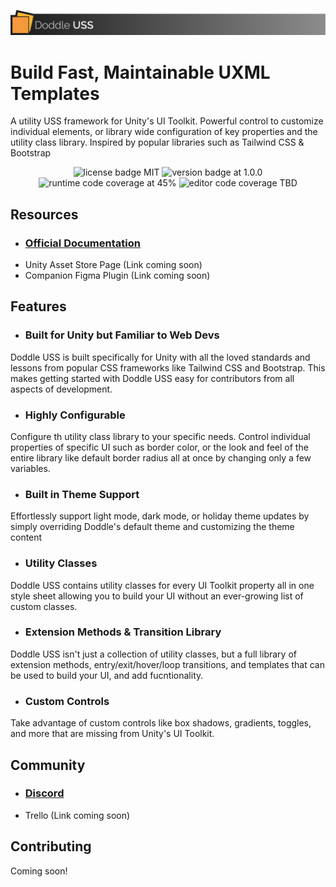 ![doddle banner](Doddle_Banner.png)
<p align="center">
  <h1>Build Fast, Maintainable UXML Templates</h1>
  A utility USS framework for Unity's UI Toolkit. Powerful control to customize individual elements, or library wide configuration of key properties and the utility class library. Inspired by popular libraries such as Tailwind CSS & Bootstrap
</p>

<p align="center">
    <img src="https://img.shields.io/badge/License-MIT-blue" alt="license badge MIT">
    <img src="https://img.shields.io/badge/Version-0.9.0-green" alt="version badge at 1.0.0">
    <img src="https://img.shields.io/badge/Runtime_Code_Coverage-45%25-yellow" alt="runtime code coverage at 45%">
    <img src="https://img.shields.io/badge/Editor_Code_Coverage-TBD-lightgrey" alt="editor code coverage TBD">
</p>

## Resources
- ### [Official Documentation](https://doddleuss.com/)
- Unity Asset Store Page (Link coming soon)
- Companion Figma Plugin (Link coming soon)

## Features
- ### Built for Unity but Familiar to Web Devs
Doddle USS is built specifically for Unity with all the loved standards and lessons from popular CSS frameworks like Tailwind CSS and Bootstrap. This makes getting started with Doddle USS easy for contributors from all aspects of development.
- ### Highly Configurable
Configure th utility class library to your specific needs. Control individual properties of specific UI such as border color, or the look and feel of the entire library like default border radius all at once by changing only a few variables.
- ### Built in Theme Support
Effortlessly support light mode, dark mode, or holiday theme updates by simply overriding Doddle's default theme and customizing the theme content
- ### Utility Classes
Doddle USS contains utility classes for every UI Toolkit property all in one style sheet allowing you to build your UI without an ever-growing list of custom classes.
- ### Extension Methods & Transition Library
Doddle USS isn't just a collection of utility classes, but a full library of extension methods, entry/exit/hover/loop transitions, and templates that can be used to build your UI, and add fucntionality.
- ### Custom Controls
Take advantage of custom controls like box shadows, gradients, toggles, and more that are missing from Unity's UI Toolkit.

## Community
- ### [Discord](https://discord.gg/KRccfZNZzp)
- Trello (Link coming soon)

## Contributing
Coming soon!
